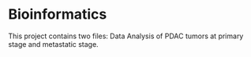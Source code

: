 # Bioinformatics
This project contains two files: Data Analysis of PDAC tumors at primary stage and metastatic stage.